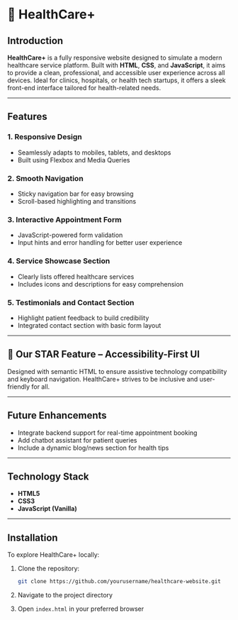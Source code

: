 # 🏥 HealthCare+

## Introduction

**HealthCare+** is a fully responsive website designed to simulate a modern healthcare service platform. Built with **HTML**, **CSS**, and **JavaScript**, it aims to provide a clean, professional, and accessible user experience across all devices. Ideal for clinics, hospitals, or health tech startups, it offers a sleek front-end interface tailored for health-related needs.

---

## Features

### 1. Responsive Design

* Seamlessly adapts to mobiles, tablets, and desktops
* Built using Flexbox and Media Queries

### 2. Smooth Navigation

* Sticky navigation bar for easy browsing
* Scroll-based highlighting and transitions

### 3. Interactive Appointment Form

* JavaScript-powered form validation
* Input hints and error handling for better user experience

### 4. Service Showcase Section

* Clearly lists offered healthcare services
* Includes icons and descriptions for easy comprehension

### 5. Testimonials and Contact Section

* Highlight patient feedback to build credibility
* Integrated contact section with basic form layout

---

## 🌟 Our STAR Feature – Accessibility-First UI

Designed with semantic HTML to ensure assistive technology compatibility and keyboard navigation. HealthCare+ strives to be inclusive and user-friendly for all.

---

## Future Enhancements

* Integrate backend support for real-time appointment booking
* Add chatbot assistant for patient queries
* Include a dynamic blog/news section for health tips

---

## Technology Stack

* **HTML5**
* **CSS3**
* **JavaScript (Vanilla)**

---

## Installation

To explore HealthCare+ locally:

1. Clone the repository:

   ```bash
   git clone https://github.com/yourusername/healthcare-website.git  
   ```
2. Navigate to the project directory
3. Open `index.html` in your preferred browser
